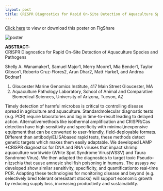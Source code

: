 ```yaml
---
layout: post
title: CRISPR Diagnostics for Rapid On-Site Detection of Aquaculture Species and Pathogens
---
```


[Click here](https://figshare.com/articles/TEMPERATURE-INFLUENCED_PROTEIN_NETWORK_DIFFERENCES_IN_THE_PACIFIC_OYSTER_CRASSOSTREA_GIGAS_DURING_LARVAL_DEVELOPMENT/7853573) to view or download this poster on FigShare



![poster](https://raw.githubusercontent.com/shellywanamaker/OysterSeedProject/master/Pictures/CSHL2019NetwkBio_Poster_STrigg.jpg)

**ABSTRACT:**  
CRISPR Diagnostics for Rapid On-Site Detection of Aquaculture Species and Pathogens

Shelly A. Wanamaker1, Samuel Major1, Merry Moore1, Mia Bender1, Taylor Gibson1, Roberto Cruz-Flores2, Arun Dhar2, Matt Harke1, and Andrea Bodnar1
1. Gloucester Marine Genomics Institute, 417 Main Street Gloucester, MA
2. Aquaculture Pathology Laboratory, School of Animal and Comparative Biomedical Sciences, University of Arizona, Tucson, AZ

Timely detection of harmful microbes is critical to controlling disease spread in agriculture and aquaculture. Standardmolecular diagnostic tests (e.g. PCR) require laboratories and lag in time-to-result leading to delayed action. Alternativemethods like isothermal amplification and CRISPR/Cas detection have high sensitivity and specificity with minimal,inexpensive equipment that can be converted to user-friendly, field-deployable formats. Different than antibody/ELISAbased rapid tests, these methods detect genetic targets which makes them easily adaptable. We developed LAMP +CRISPR diagnostics for DNA and RNA viruses that impact shrimp aquaculture worldwide (White Spot Syndrome Virus(WSSV) and Taura Syndrome Virus). We then adapted the diagnostics to target toxic Pseudo-nitzschia that cause amnesic shellfish poisoning in humans. The assays we developed show similar sensitivity, specificity, and quantificationto real-time PCR. Adapting these technologies for monitoring disease and beyond (e.g. selectively bred tolerant orresistant stocks) will support economic growth by reducing supply loss, increasing productivity and sustainability.
